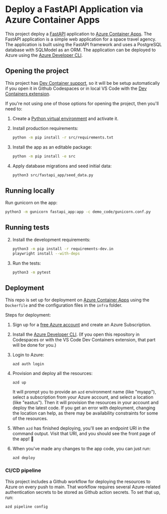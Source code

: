 # Deploy a FastAPI Application via Azure Container Apps

This project deploy a [FastAPI](https://fastapi.tiangolo.com) application to [Azure Container Apps](https://aka.ms/aca). The FastAPI application is a simple web application for a space travel agency. The application is built using the FastAPI framework and uses a PostgreSQL database with SQLModel as an ORM. The application can be deployed to Azure using the [Azure Developer CLI](https://learn.microsoft.com/azure/developer/azure-developer-cli/overview).


## Opening the project

This project has [Dev Container support](https://code.visualstudio.com/docs/devcontainers/containers), so it will be be setup automatically if you open it in Github Codespaces or in local VS Code with the [Dev Containers extension](https://marketplace.visualstudio.com/items?itemName=ms-vscode-remote.remote-containers).

If you're not using one of those options for opening the project, then you'll need to:

1. Create a [Python virtual environment](https://docs.python.org/3/tutorial/venv.html#creating-virtual-environments) and activate it.

1. Install production requirements:

    ```sh
    python -m pip install -r src/requirements.txt
    ```

1. Install the app as an editable package:

    ```sh
    python -m pip install -e src
    ```

1. Apply database migrations and seed initial data:

    ```sh
    python3 src/fastapi_app/seed_data.py
    ```

## Running locally

Run gunicorn on the app:

```sh
python3 -m gunicorn fastapi_app:app -c demo_code/gunicorn.conf.py
```

## Running tests

2. Install the development requirements:

    ```sh
    python3 -m pip install -r requirements-dev.in
    playwright install --with-deps
    ```

3. Run the tests:

    ```sh
    python3 -m pytest
    ```

## Deployment

This repo is set up for deployment on [Azure Container Apps](https://learn.microsoft.com/azure/container-apps/overview) using the `Dockerfile` and the configuration files in the `infra` folder.

Steps for deployment:

1. Sign up for a [free Azure account](https://azure.microsoft.com/free/) and create an Azure Subscription.
2. Install the [Azure Developer CLI](https://learn.microsoft.com/azure/developer/azure-developer-cli/install-azd). (If you open this repository in Codespaces or with the VS Code Dev Containers extension, that part will be done for you.)
3. Login to Azure:

    ```shell
    azd auth login
    ```

4. Provision and deploy all the resources:

    ```shell
    azd up
    ```

    It will prompt you to provide an `azd` environment name (like "myapp"), select a subscription from your Azure account, and select a location (like "eastus"). Then it will provision the resources in your account and deploy the latest code. If you get an error with deployment, changing the location can help, as there may be availability constraints for some of the resources.

5. When `azd` has finished deploying, you'll see an endpoint URI in the command output. Visit that URI, and you should see the front page of the app! 🎉

6. When you've made any changes to the app code, you can just run:

    ```shell
    azd deploy
    ```

### CI/CD pipeline

This project includes a Github workflow for deploying the resources to Azure
on every push to main. That workflow requires several Azure-related authentication secrets
to be stored as Github action secrets. To set that up, run:

```shell
azd pipeline config
```